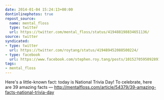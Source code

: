 ```yaml
---
date: 2014-01-04 15:24:13+00:00
dontinlinephotos: true
repost_source:
  name: mental_floss
  type: twitter
  url: https://twitter.com/mental_floss/status/419488198834651136/
source: twitter
syndicated:
- type: twitter
  url: https://twitter.com/roytang/status/419489452088500224/
- type: facebook
  url: https://www.facebook.com/stephen.roy.tang/posts/10152705950928912
tags:
- mental_floss
---
```


Here's a little-known fact: today is National Trivia Day! To celebrate, here are 39 amazing facts — http://mentalfloss.com/article/54379/39-amazing-facts-national-trivia-day